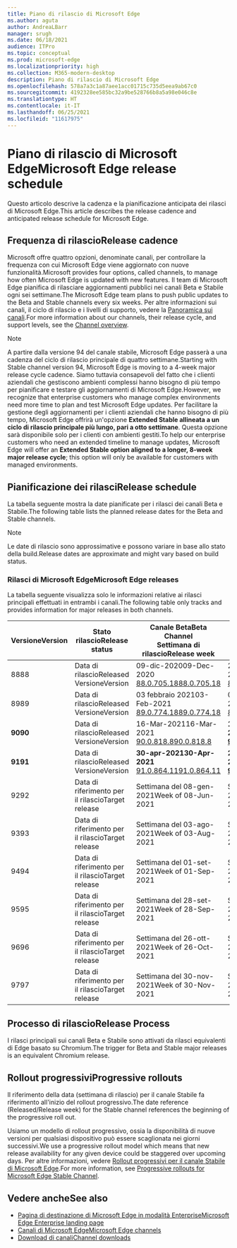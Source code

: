 ```yaml
---
title: Piano di rilascio di Microsoft Edge
ms.author: aguta
author: AndreaLBarr
manager: srugh
ms.date: 06/18/2021
audience: ITPro
ms.topic: conceptual
ms.prod: microsoft-edge
ms.localizationpriority: high
ms.collection: M365-modern-desktop
description: Piano di rilascio di Microsoft Edge
ms.openlocfilehash: 578a7a3c1a87aee1acc01715c735d5eea9ab67c0
ms.sourcegitcommit: 4192328ee585bc32a9be528766b8a5a98e046c8e
ms.translationtype: HT
ms.contentlocale: it-IT
ms.lasthandoff: 06/25/2021
ms.locfileid: "11617975"
---
```

# <a name="microsoft-edge-release-schedule"></a><span data-ttu-id="80336-103">Piano di rilascio di Microsoft Edge</span><span class="sxs-lookup"><span data-stu-id="80336-103">Microsoft Edge release schedule</span></span>

<span data-ttu-id="80336-104">Questo articolo descrive la cadenza e la pianificazione anticipata dei rilasci di Microsoft Edge.</span><span class="sxs-lookup"><span data-stu-id="80336-104">This article describes the release cadence and anticipated release schedule for Microsoft Edge.</span></span>

## <a name="release-cadence"></a><span data-ttu-id="80336-105">Frequenza di rilascio</span><span class="sxs-lookup"><span data-stu-id="80336-105">Release cadence</span></span>

<span data-ttu-id="80336-106">Microsoft offre quattro opzioni, denominate canali, per controllare la frequenza con cui Microsoft Edge viene aggiornato con nuove funzionalità.</span><span class="sxs-lookup"><span data-stu-id="80336-106">Microsoft provides four options, called channels, to manage how often Microsoft Edge is updated with new features.</span></span> <span data-ttu-id="80336-107">Il team di Microsoft Edge pianifica di rilasciare aggiornamenti pubblici nei canali Beta e Stabile ogni sei settimane.</span><span class="sxs-lookup"><span data-stu-id="80336-107">The Microsoft Edge team plans to push public updates to the Beta and Stable channels every six weeks.</span></span> <span data-ttu-id="80336-108">Per altre informazioni sui canali, il ciclo di rilascio e i livelli di supporto, vedere la [Panoramica sui canali](./microsoft-edge-channels.md#channel-overview).</span><span class="sxs-lookup"><span data-stu-id="80336-108">For more information about our channels, their release cycle, and support levels, see the [Channel overview](./microsoft-edge-channels.md#channel-overview).</span></span>

> [!NOTE]
> <span data-ttu-id="80336-109">A partire dalla versione 94 del canale stabile, Microsoft Edge passerà a una cadenza del ciclo di rilascio principale di quattro settimane.</span><span class="sxs-lookup"><span data-stu-id="80336-109">Starting with Stable channel version 94, Microsoft Edge is moving to a 4-week major release cycle cadence.</span></span> <span data-ttu-id="80336-110">Siamo tuttavia consapevoli del fatto che i clienti aziendali che gestiscono ambienti complessi hanno bisogno di più tempo per pianificare e testare gli aggiornamenti di Microsoft Edge.</span><span class="sxs-lookup"><span data-stu-id="80336-110">However, we recognize that enterprise customers who manage complex environments need more time to plan and test Microsoft Edge updates.</span></span> <span data-ttu-id="80336-111">Per facilitare la gestione degli aggiornamenti per i clienti aziendali che hanno bisogno di più tempo, Microsoft Edge offrirà un'opzione **Extended Stable allineata a un ciclo di rilascio principale più lungo, pari a otto settimane**. Questa opzione sarà disponibile solo per i clienti con ambienti gestiti.</span><span class="sxs-lookup"><span data-stu-id="80336-111">To help our enterprise customers who need an extended timeline to manage updates, Microsoft Edge will offer an **Extended Stable option aligned to a longer, 8-week major release cycle**; this option will only be available for customers with managed environments.</span></span>

## <a name="release-schedule"></a><span data-ttu-id="80336-112">Pianificazione dei rilasci</span><span class="sxs-lookup"><span data-stu-id="80336-112">Release schedule</span></span>

<span data-ttu-id="80336-113">La tabella seguente mostra la date pianificate per i rilasci dei canali Beta e Stabile.</span><span class="sxs-lookup"><span data-stu-id="80336-113">The following table lists the planned release dates for the Beta and Stable channels.</span></span>

> [!NOTE]
> <span data-ttu-id="80336-114">Le date di rilascio sono approssimative e possono variare in base allo stato della build.</span><span class="sxs-lookup"><span data-stu-id="80336-114">Release dates are approximate and might vary based on build status.</span></span>

### <a name="microsoft-edge-releases"></a><span data-ttu-id="80336-115">Rilasci di Microsoft Edge</span><span class="sxs-lookup"><span data-stu-id="80336-115">Microsoft Edge releases</span></span>

<span data-ttu-id="80336-116">La tabella seguente visualizza solo le informazioni relative ai rilasci principali effettuati in entrambi i canali.</span><span class="sxs-lookup"><span data-stu-id="80336-116">The following table only tracks and provides information for major releases in both channels.</span></span>

| <span data-ttu-id="80336-117">Versione</span><span class="sxs-lookup"><span data-stu-id="80336-117">Version</span></span> | <span data-ttu-id="80336-118">Stato rilascio</span><span class="sxs-lookup"><span data-stu-id="80336-118">Release status</span></span> | <span data-ttu-id="80336-119">Canale Beta</span><span class="sxs-lookup"><span data-stu-id="80336-119">Beta Channel</span></span><br><span data-ttu-id="80336-120">Settimana di rilascio</span><span class="sxs-lookup"><span data-stu-id="80336-120">Release week</span></span> | <span data-ttu-id="80336-121">Canale Stable</span><span class="sxs-lookup"><span data-stu-id="80336-121">Stable Channel</span></span><br><span data-ttu-id="80336-122">Settimana di rilascio</span><span class="sxs-lookup"><span data-stu-id="80336-122">Release week</span></span> |
|---------|-----|------|--------|
| <span data-ttu-id="80336-123">88</span><span class="sxs-lookup"><span data-stu-id="80336-123">88</span></span> | <span data-ttu-id="80336-124">Data di rilascio</span><span class="sxs-lookup"><span data-stu-id="80336-124">Released</span></span><br><span data-ttu-id="80336-125">Versione</span><span class="sxs-lookup"><span data-stu-id="80336-125">Version</span></span> | <span data-ttu-id="80336-126">09-dic-2020</span><span class="sxs-lookup"><span data-stu-id="80336-126">09-Dec-2020</span></span><br>[<span data-ttu-id="80336-127">88.0.705.18</span><span class="sxs-lookup"><span data-stu-id="80336-127">88.0.705.18</span></span>](/microsoft-edge-relnote-archive-beta-channel.md#version-88070518-december-9) | <span data-ttu-id="80336-128">21-gen-2021</span><span class="sxs-lookup"><span data-stu-id="80336-128">21-Jan-2021</span></span><br>[<span data-ttu-id="80336-129">88.0.705.50</span><span class="sxs-lookup"><span data-stu-id="80336-129">88.0.705.50</span></span>](/microsoft-edge-relnote-archive-stable-channel.md#version-88070550-january-21)|
| <span data-ttu-id="80336-130">89</span><span class="sxs-lookup"><span data-stu-id="80336-130">89</span></span> | <span data-ttu-id="80336-131">Data di rilascio</span><span class="sxs-lookup"><span data-stu-id="80336-131">Released</span></span><br><span data-ttu-id="80336-132">Versione</span><span class="sxs-lookup"><span data-stu-id="80336-132">Version</span></span> | <span data-ttu-id="80336-133">03 febbraio 2021</span><span class="sxs-lookup"><span data-stu-id="80336-133">03-Feb-2021</span></span><br>[<span data-ttu-id="80336-134">89.0.774.18</span><span class="sxs-lookup"><span data-stu-id="80336-134">89.0.774.18</span></span>](/microsoft-edge-relnote-beta-channel.md#version-89077423-february-8) | <span data-ttu-id="80336-135">04-mar-2021</span><span class="sxs-lookup"><span data-stu-id="80336-135">04-Mar-2021</span></span><br>[<span data-ttu-id="80336-136">89.0.774.45</span><span class="sxs-lookup"><span data-stu-id="80336-136">89.0.774.45</span></span>](/microsoft-edge-relnote-stable-channel.md#version-89077445-march-4) |
| **<span data-ttu-id="80336-137">90</span><span class="sxs-lookup"><span data-stu-id="80336-137">90</span></span>** | <span data-ttu-id="80336-138">Data di rilascio</span><span class="sxs-lookup"><span data-stu-id="80336-138">Released</span></span><br><span data-ttu-id="80336-139">Versione</span><span class="sxs-lookup"><span data-stu-id="80336-139">Version</span></span> | <span data-ttu-id="80336-140">16-Mar-2021</span><span class="sxs-lookup"><span data-stu-id="80336-140">16-Mar-2021</span></span><br>[<span data-ttu-id="80336-141">90.0.818.8</span><span class="sxs-lookup"><span data-stu-id="80336-141">90.0.818.8</span></span>](/microsoft-edge-relnote-beta-channel.md#version-9008188-march-16) | **<span data-ttu-id="80336-142">15-apr-2021</span><span class="sxs-lookup"><span data-stu-id="80336-142">15-Apr-2021</span></span>**<BR>**[<span data-ttu-id="80336-143">90.0.818.39</span><span class="sxs-lookup"><span data-stu-id="80336-143">90.0.818.39</span></span>](/microsoft-edge-relnote-stable-channel#version-90081839-april-15)** |
| **<span data-ttu-id="80336-144">91</span><span class="sxs-lookup"><span data-stu-id="80336-144">91</span></span>** | <span data-ttu-id="80336-145">Data di rilascio</span><span class="sxs-lookup"><span data-stu-id="80336-145">Released</span></span><br><span data-ttu-id="80336-146">Versione</span><span class="sxs-lookup"><span data-stu-id="80336-146">Version</span></span> | **<span data-ttu-id="80336-147">30-apr-2021</span><span class="sxs-lookup"><span data-stu-id="80336-147">30-Apr-2021</span></span>**<br>[<span data-ttu-id="80336-148">91.0.864.11</span><span class="sxs-lookup"><span data-stu-id="80336-148">91.0.864.11</span></span>](/microsoft-edge-relnote-beta-channel.md#version-91086411-april-30) | **<span data-ttu-id="80336-149">27-mag-2021</span><span class="sxs-lookup"><span data-stu-id="80336-149">27-May-2021</span></span>**<BR>**[<span data-ttu-id="80336-150">91.0.864.37</span><span class="sxs-lookup"><span data-stu-id="80336-150">91.0.864.37</span></span>](/microsoft-edge-relnote-stable-channel#version-91086437-may-27)** |
| <span data-ttu-id="80336-151">92</span><span class="sxs-lookup"><span data-stu-id="80336-151">92</span></span> | <span data-ttu-id="80336-152">Data di riferimento per il rilascio</span><span class="sxs-lookup"><span data-stu-id="80336-152">Target release</span></span> | <span data-ttu-id="80336-153">Settimana del 08-gen-2021</span><span class="sxs-lookup"><span data-stu-id="80336-153">Week of 08-Jun-2021</span></span> | <span data-ttu-id="80336-154">Settimana del 22-lug-2021</span><span class="sxs-lookup"><span data-stu-id="80336-154">Week of 22-Jul-2021</span></span> |
| <span data-ttu-id="80336-155">93</span><span class="sxs-lookup"><span data-stu-id="80336-155">93</span></span> | <span data-ttu-id="80336-156">Data di riferimento per il rilascio</span><span class="sxs-lookup"><span data-stu-id="80336-156">Target release</span></span> | <span data-ttu-id="80336-157">Settimana del 03-ago-2021</span><span class="sxs-lookup"><span data-stu-id="80336-157">Week of 03-Aug-2021</span></span> | <span data-ttu-id="80336-158">Settimana del 02-set-2021</span><span class="sxs-lookup"><span data-stu-id="80336-158">Week of 02-Sep-2021</span></span> |
| <span data-ttu-id="80336-159">94</span><span class="sxs-lookup"><span data-stu-id="80336-159">94</span></span> | <span data-ttu-id="80336-160">Data di riferimento per il rilascio</span><span class="sxs-lookup"><span data-stu-id="80336-160">Target release</span></span> | <span data-ttu-id="80336-161">Settimana del 01-set-2021</span><span class="sxs-lookup"><span data-stu-id="80336-161">Week of 01-Sep-2021</span></span> | <span data-ttu-id="80336-162">Settimana del 23-set-2021</span><span class="sxs-lookup"><span data-stu-id="80336-162">Week of 23-Sep-2021</span></span> |
| <span data-ttu-id="80336-163">95</span><span class="sxs-lookup"><span data-stu-id="80336-163">95</span></span> | <span data-ttu-id="80336-164">Data di riferimento per il rilascio</span><span class="sxs-lookup"><span data-stu-id="80336-164">Target release</span></span> | <span data-ttu-id="80336-165">Settimana del 28-set-2021</span><span class="sxs-lookup"><span data-stu-id="80336-165">Week of 28-Sep-2021</span></span> | <span data-ttu-id="80336-166">Settimana del 21-ott-2021</span><span class="sxs-lookup"><span data-stu-id="80336-166">Week of 21-Oct-2021</span></span> |
| <span data-ttu-id="80336-167">96</span><span class="sxs-lookup"><span data-stu-id="80336-167">96</span></span> | <span data-ttu-id="80336-168">Data di riferimento per il rilascio</span><span class="sxs-lookup"><span data-stu-id="80336-168">Target release</span></span> | <span data-ttu-id="80336-169">Settimana del 26-ott-2021</span><span class="sxs-lookup"><span data-stu-id="80336-169">Week of 26-Oct-2021</span></span> | <span data-ttu-id="80336-170">Settimana del 18-nov-2021</span><span class="sxs-lookup"><span data-stu-id="80336-170">Week of 18-Nov-2021</span></span> |
| <span data-ttu-id="80336-171">97</span><span class="sxs-lookup"><span data-stu-id="80336-171">97</span></span> | <span data-ttu-id="80336-172">Data di riferimento per il rilascio</span><span class="sxs-lookup"><span data-stu-id="80336-172">Target release</span></span> | <span data-ttu-id="80336-173">Settimana del 30-nov-2021</span><span class="sxs-lookup"><span data-stu-id="80336-173">Week of 30-Nov-2021</span></span> | <span data-ttu-id="80336-174">Settimana del 06-gen-2022</span><span class="sxs-lookup"><span data-stu-id="80336-174">Week of 06-Jan-2022</span></span> |

## <a name="release-process"></a><span data-ttu-id="80336-175">Processo di rilascio</span><span class="sxs-lookup"><span data-stu-id="80336-175">Release Process</span></span>

<span data-ttu-id="80336-176">I rilasci principali sui canali Beta e Stabile sono attivati da rilasci equivalenti di Edge basato su Chromium.</span><span class="sxs-lookup"><span data-stu-id="80336-176">The trigger for Beta and Stable major releases is an equivalent Chromium release.</span></span>

## <a name="progressive-rollouts"></a><span data-ttu-id="80336-177">Rollout progressivi</span><span class="sxs-lookup"><span data-stu-id="80336-177">Progressive rollouts</span></span>

<span data-ttu-id="80336-178">Il riferimento della data (settimana di rilascio) per il canale Stabile fa riferimento all'inizio del rollout progressivo.</span><span class="sxs-lookup"><span data-stu-id="80336-178">The date reference (Released/Release week) for the Stable channel references the beginning of the progressive roll out.</span></span>

<span data-ttu-id="80336-179">Usiamo un modello di rollout progressivo, ossia la disponibilità di nuove versioni per qualsiasi dispositivo può essere scaglionata nei giorni successivi.</span><span class="sxs-lookup"><span data-stu-id="80336-179">We use a progressive rollout model which means that new release availability for any given device could be staggered over upcoming days.</span></span> <span data-ttu-id="80336-180">Per altre informazioni, vedere [Rollout progressivi per il canale Stabile di Microsoft Edge](/deployedge/microsoft-edge-update-progressive-rollout).</span><span class="sxs-lookup"><span data-stu-id="80336-180">For more information, see [Progressive rollouts for Microsoft Edge Stable Channel](/deployedge/microsoft-edge-update-progressive-rollout).</span></span>

## <a name="see-also"></a><span data-ttu-id="80336-181">Vedere anche</span><span class="sxs-lookup"><span data-stu-id="80336-181">See also</span></span>

- [<span data-ttu-id="80336-182">Pagina di destinazione di Microsoft Edge in modalità Enterprise</span><span class="sxs-lookup"><span data-stu-id="80336-182">Microsoft Edge Enterprise landing page</span></span>](https://aka.ms/EdgeEnterprise)
- [<span data-ttu-id="80336-183">Canali di Microsoft Edge</span><span class="sxs-lookup"><span data-stu-id="80336-183">Microsoft Edge channels</span></span>](/deployedge/microsoft-edge-channels)
- [<span data-ttu-id="80336-184">Download di canali</span><span class="sxs-lookup"><span data-stu-id="80336-184">Channel downloads</span></span>](https://www.microsoft.com/edge/business/download)